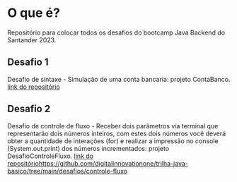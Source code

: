 
# O que é?

Repositório para colocar todos os desafios do bootcamp Java Backend do Santander 2023.

## Desafio 1

Desafio de sintaxe - Simulação de uma conta bancaria: projeto ContaBanco.
[link do repositório](https://github.com/digitalinnovationone/trilha-java-basico/tree/main/desafios/sintaxe)

## Desafio 2

Desafio de controle de fluxo - Receber dois parâmetros via terminal que representarão dois números inteiros, com estes dois números você deverá obter a quantidade de interações (for) e realizar a impressão no console (System.out.print) dos números incrementados: projeto DesafioControleFluxo.
[link do repositório](https://github.com/digitalinnovationone/trilha-java-basico/tree/main/desafios/controle-fluxo)https://github.com/digitalinnovationone/trilha-java-basico/tree/main/desafios/controle-fluxo
